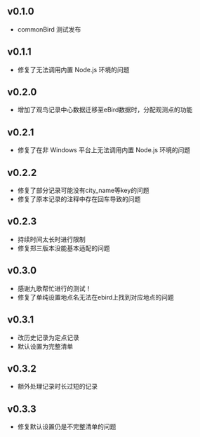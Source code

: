 ## v0.1.0
* commonBird 测试发布

## v0.1.1
* 修复了无法调用内置 Node.js 环境的问题

## v0.2.0
* 增加了观鸟记录中心数据迁移至eBird数据时，分配观测点的功能

## v0.2.1
* 修复了在非 Windows 平台上无法调用内置 Node.js 环境的问题

## v0.2.2
* 修复了部分记录可能没有city_name等key的问题
* 修复了原本记录的注释中存在回车导致的问题

## v0.2.3
* 持续时间太长时进行限制
* 修复郑三版本没能基本适配的问题

## v0.3.0
* 感谢九歌帮忙进行的测试！
* 修复了单纯设置地点名无法在ebird上找到对应地点的问题

## v0.3.1
* 改历史记录为定点记录
* 默认设置为完整清单

## v0.3.2
* 额外处理记录时长过短的记录

## v0.3.3
* 修复默认设置仍是不完整清单的问题